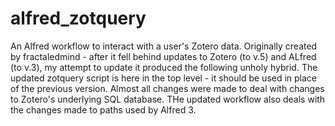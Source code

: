 # alfred_zotquery
An Alfred workflow to interact with a user's Zotero data.
Originally created by fractaledmind - after it fell behind updates to Zotero (to v.5) and ALfred (to v.3), my attempt to update it produced the 
following unholy hybrid. The updated zotquery script is here in the top level - it should be used in place of the previous version.
Almost all changes were made to deal with changes to Zotero's underlying SQL database. THe updated workflow also deals with 
the changes made to paths used by Alfred 3.
